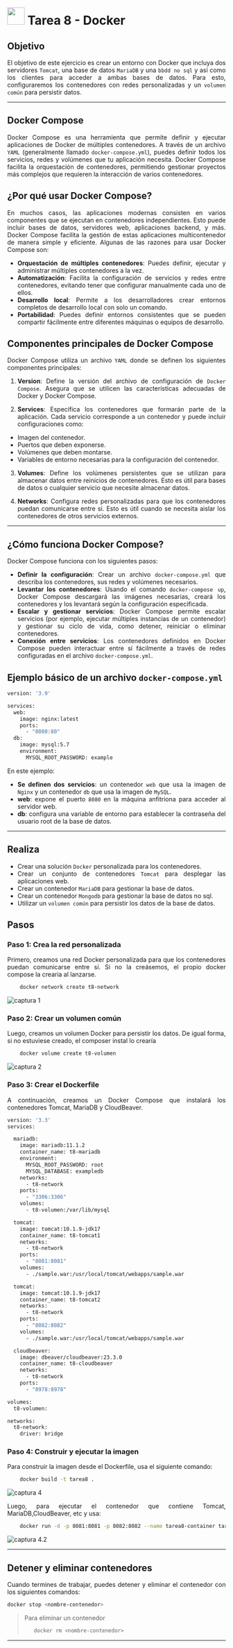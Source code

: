 <div align=justify>

# <img src="../recursos-compartidos/docker-icon.png" width="40"> Tarea 8 - Docker

## Objetivo

El objetivo de este ejercicio es crear un entorno con Docker que incluya dos servidores `Tomcat`, una base de datos `MariaDB` y una `bbdd no sql` y así como los clientes para acceder a ambas bases de datos. Para esto, configuraremos los contenedores con redes personalizadas y un `volumen común` para persistir datos.

---

## Docker Compose

Docker Compose es una herramienta que permite definir y ejecutar aplicaciones de Docker de múltiples contenedores. A través de un archivo `YAML` (generalmente llamado `docker-compose.yml`), puedes definir todos los servicios, redes y volúmenes que tu aplicación necesita. Docker Compose facilita la orquestación de contenedores, permitiendo gestionar proyectos más complejos que requieren la interacción de varios contenedores.

## ¿Por qué usar Docker Compose?

En muchos casos, las aplicaciones modernas consisten en varios componentes que se ejecutan en contenedores independientes. Esto puede incluir bases de datos, servidores web, aplicaciones backend, y más. Docker Compose facilita la gestión de estas aplicaciones multicontenedor de manera simple y eficiente. Algunas de las razones para usar Docker Compose son:

- __Orquestación de múltiples contenedores__: Puedes definir, ejecutar y administrar múltiples contenedores a la vez.
- __Automatización__: Facilita la configuración de servicios y redes entre contenedores, evitando tener que configurar manualmente cada uno de ellos.
- __Desarrollo local__: Permite a los desarrolladores crear entornos completos de desarrollo local con solo un comando.
- __Portabilidad__: Puedes definir entornos consistentes que se pueden compartir fácilmente entre diferentes máquinas o equipos de desarrollo.

## Componentes principales de Docker Compose

Docker Compose utiliza un archivo `YAML` donde se definen los siguientes componentes principales:

1. __Version__:
Define la versión del archivo de configuración de `Docker Compose`. Asegura que se utilicen las características adecuadas de Docker y Docker Compose.

2. __Services__:
Especifica los contenedores que formarán parte de la aplicación. Cada servicio corresponde a un contenedor y puede incluir configuraciones como:

- Imagen del contenedor.
- Puertos que deben exponerse.
- Volúmenes que deben montarse.
- Variables de entorno necesarias para la configuración del contenedor.

3. __Volumes__:
Define los volúmenes persistentes que se utilizan para almacenar datos entre reinicios de contenedores. Esto es útil para bases de datos o cualquier servicio que necesite almacenar datos.

4. __Networks__:
Configura redes personalizadas para que los contenedores puedan comunicarse entre sí. Esto es útil cuando se necesita aislar los contenedores de otros servicios externos.

---

## ¿Cómo funciona Docker Compose?

Docker Compose funciona con los siguientes pasos:

- __Definir la configuración__: Crear un archivo `docker-compose.yml` que describa los contenedores, sus redes y volúmenes necesarios.
- __Levantar los contenedores__: Usando el comando `docker-compose up`, Docker Compose descargará las imágenes necesarias, creará los contenedores y los levantará según la configuración especificada.
- __Escalar y gestionar servicios__: Docker Compose permite escalar servicios (por ejemplo, ejecutar múltiples instancias de un contenedor) y gestionar su ciclo de vida, como detener, reiniciar o eliminar contenedores.
- __Conexión entre servicios__: Los contenedores definidos en Docker Compose pueden interactuar entre sí fácilmente a través de redes configuradas en el archivo `docker-compose.yml`.

## Ejemplo básico de un archivo `docker-compose.yml`

```bash
version: '3.9'

services:
  web:
    image: nginx:latest
    ports:
      - "8080:80"
  db:
    image: mysql:5.7
    environment:
      MYSQL_ROOT_PASSWORD: example
```

En este ejemplo:

- __Se definen dos servicios__: un contenedor `web` que usa la imagen de `Nginx` y un contenedor `db` que usa la imagen de `MySQL`.
- __web__: expone el puerto `8080` en la máquina anfitriona para acceder al servidor web.
- __db__: configura una variable de entorno para establecer la contraseña del usuario root de la base de datos.
---

## Realiza

- Crear una solución `Docker` personalizada para los contenedores.
- Crear un conjunto de contenedores `Tomcat` para desplegar las aplicaciones web.
- Crear un contenedor `MariaDB` para gestionar la base de datos.
- Crear un contenedor `Mongodb` para gestionar la base de datos no sql.
- Utilizar un `volumen común` para persistir los datos de la base de datos.

## Pasos

### Paso 1: Crea la red personalizada

Primero, creamos una red Docker personalizada para que los contenedores puedan comunicarse entre sí. Si no la creásemos, el propio docker compose la crearia al lanzarse.

```bash
    docker network create t8-network
```

<img src="./capturas/1.png" alt="captura 1">

### Paso 2: Crear un volumen común

Luego, creamos un volumen Docker para persistir los datos. De igual forma, si no estuviese creado, el composer instal lo crearía

```bash
    docker volume create t8-volumen
```

<img src="./capturas/2.png" alt="captura 2">

### Paso 3: Crear el Dockerfile

A continuación, creamos un Docker Compose que instalará los contenedores Tomcat, MariaDB y CloudBeaver.

```bash
version: '3.3'
services:

  mariadb:
    image: mariadb:11.1.2
    container_name: t8-mariadb
    environment:
      MYSQL_ROOT_PASSWORD: root
      MYSQL_DATABASE: exampledb
    networks:
      - t8-network
    ports:
      - "3306:3306"
    volumes:
      - t8-volumen:/var/lib/mysql

  tomcat:
    image: tomcat:10.1.9-jdk17
    container_name: t8-tomcat1
    networks:
      - t8-network
    ports:
      - "8081:8081"
    volumes:
      - ./sample.war:/usr/local/tomcat/webapps/sample.war

  tomcat:
    image: tomcat:10.1.9-jdk17
    container_name: t8-tomcat2
    networks:
      - t8-network
    ports:
      - "8082:8082"
    volumes:
      - ./sample.war:/usr/local/tomcat/webapps/sample.war

  cloudbeaver:
    image: dbeaver/cloudbeaver:23.3.0
    container_name: t8-cloudbeaver
    networks:
      - t8-network
    ports:
      - "8978:8978"

volumes:
  t8-volumen:

networks:
  t8-network:
    driver: bridge
```

### Paso 4: Construir y ejecutar la imagen

Para construir la imagen desde el Dockerfile, usa el siguiente comando:

```bash
    docker build -t tarea8 .
```

<img src="./capturas/4.png" alt="captura 4">

Luego, para ejecutar el contenedor que contiene Tomcat, MariaDB,CloudBeaver, etc y usa:

```bash
    docker run -d -p 8081:8081 -p 8082:8082 --name tarea8-container tarea8 
```

<img src="./capturas/4.2.png" alt="captura 4.2">

---

## Detener y eliminar contenedores

Cuando termines de trabajar, puedes detener y eliminar el contenedor con los siguientes comandos:

```bash
docker stop <nombre-contenedor>
```

> Para eliminar un contenedor
>
>```bash
>    docker rm <nombre-contenedor>
>```

---

</div>